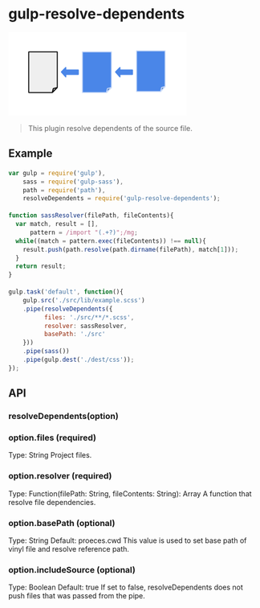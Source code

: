 # gulp-resolve-dependents
![alt text](./img.png)
> This plugin resolve dependents of the source file.


## Example
```javascript
var gulp = require('gulp'),
    sass = require('gulp-sass'),
    path = require('path'),
    resolveDependents = require('gulp-resolve-dependents');

function sassResolver(filePath, fileContents){
  var match, result = [],
      pattern = /import "(.+?)";/mg;
  while((match = pattern.exec(fileContents)) !== null){
    result.push(path.resolve(path.dirname(filePath), match[1]));
  }
  return result;
}

gulp.task('default', function(){
    gulp.src('./src/lib/example.scss')
    .pipe(resolveDependents({
          files: './src/**/*.scss',
          resolver: sassResolver,
          basePath: './src'
    }))
    .pipe(sass())
    .pipe(gulp.dest('./dest/css'));
});
```

## API
### resolveDependents(option)
### option.files (required)
Type: String
Project files.

### option.resolver (required)
Type: Function(filePath: String, fileContents: String): Array<String>
A function that resolve file dependencies. 

### option.basePath (optional)
Type: String Default: proeces.cwd
This value is used to set base path of vinyl file and resolve reference path.

### option.includeSource (optional)
Type: Boolean Default: true
If set to false, resolveDependents does not push files that was passed from the pipe.
